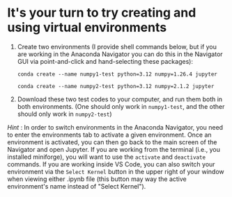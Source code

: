 # It's your turn to try creating and using virtual environments

1. Create two environments (I provide shell commands below, but if you are working in the Anaconda Navigator you can do this in the Navigator GUI via point-and-click and hand-selecting these packages):

    ```
    conda create --name numpy1-test python=3.12 numpy=1.26.4 jupyter
    ```

    ```
    conda create --name numpy2-test python=3.12 numpy=2.1.2 jupyter
    ```

2.  Download these two test codes to your computer, and run them both in both environments.  (One should only work in `numpy1-test`, and the other should only work in `numpy2-test`)  

*Hint* : In order to switch environments in the Anaconda Navigator, you need to enter the environments tab to activate a given environment.  Once an environment is activated, you can then go back to the main screen of the Navigator and open Jupyter.  If you are working from the terminal (i.e., you installed miniforge), you will want to use the `activate` and `deactivate` commands.  If you are working inside VS Code, you can also switch your environment via the `Select Kernel` button in the upper right of your window when viewing either .ipynb file (this button may way the active environment's name instead of "Select Kernel").
